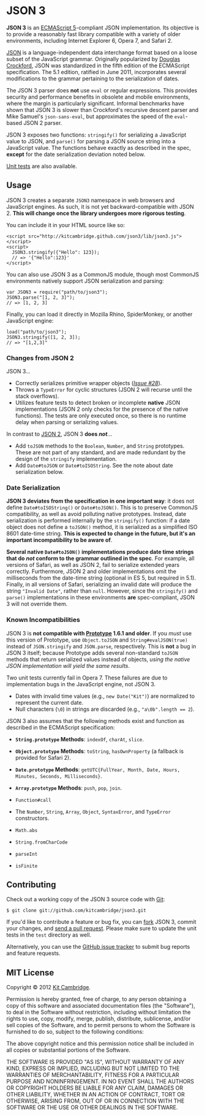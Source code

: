 JSON 3
======

**JSON 3** is an [ECMAScript 5](http://es5.github.com/)-compliant JSON implementation. Its objective is to provide a reasonably fast library compatible with a variety of older environments, including Internet Explorer 6, Opera 7, and Safari 2.

[JSON](http://json.org/) is a language-independent data interchange format based on a loose subset of the JavaScript grammar. Originally popularized by [Douglas Crockford](http://www.crockford.com/), JSON was standardized in the fifth edition of the ECMAScript specification. The 5.1 edition, ratified in June 2011, incorporates several modifications to the grammar pertaining to the serialization of dates.

The JSON 3 parser does **not** use `eval` or regular expressions. This provides security and performance benefits in obsolete and mobile environments, where the margin is particularly significant. Informal benchmarks have shown that JSON 3 is slower than Crockford's recursive descent parser and Mike Samuel's `json-sans-eval`, but approximates the speed of the `eval`-based JSON 2 parser.

JSON 3 exposes two functions: `stringify()` for serializing a JavaScript value to JSON, and `parse()` for parsing a JSON source string into a JavaScript value. The functions behave exactly as described in the spec, **except** for the date serialization deviation noted below.

[Unit tests](http://kitcambridge.github.com/json3/test/test_browser.html) are also available.

## Usage

JSON 3 creates a separate `JSON3` namespace in web browsers and JavaScript engines. As such, it is not yet backward-compatible with JSON 2. **This will change once the library undergoes more rigorous testing**.

You can include it in your HTML source like so:

    <script src="http://kitcambridge.github.com/json3/lib/json3.js"></script>
    <script>
      JSON3.stringify({"Hello": 123});
      // => '{"Hello":123}'
    </script>

You can also use JSON 3 as a CommonJS module, though most CommonJS environments natively support JSON serialization and parsing:

    var JSON3 = require("path/to/json3");
    JSON3.parse("[1, 2, 3]");
    // => [1, 2, 3]

Finally, you can load it directly in Mozilla Rhino, SpiderMonkey, or another JavaScript engine:

    load("path/to/json3");
    JSON3.stringify([1, 2, 3]);
    // => "[1,2,3]"

### Changes from JSON 2

JSON 3...

* Correctly serializes primitive wrapper objects (*[Issue #28](https://github.com/douglascrockford/JSON-js/issues/28)*).
* Throws a `TypeError` for cyclic structures (JSON 2 will recurse until the stack overflows).
* Utilizes feature tests to detect broken or incomplete **native** JSON implementations (JSON 2 only checks for the presence of the native functions). The tests are only executed once, so there is no runtime delay when parsing or serializing values.

In contrast to [JSON 2](http://json.org/js), JSON 3 **does *not***...

* Add `toJSON` methods to the `Boolean`, `Number`, and `String` prototypes. These are not part of any standard, and are made redundant by the design of the `stringify` implementation.
* Add `Date#toJSON` or `Date#toISOString`. See the note about date serialization below.

### Date Serialization

**JSON 3 deviates from the specification in one important way**: it does not define `Date#toISOString()` or `Date#toJSON()`. This is to preserve CommonJS compatibility, as well as avoid polluting native prototypes. Instead, date serialization is performed internally by the `stringify()` function: if a date object does not define a `toJSON()` method, it is serialized as a simplified ISO 8601 date-time string. **This is expected to change in the future, but it's an important incompatibility to be aware of**.

**Several native `Date#toJSON()` implementations produce date time strings that do *not* conform to the grammar outlined in the spec**. For example, all versions of Safari, as well as JSON 2, fail to serialize extended years correctly. Furthermore, JSON 2 and older implementations omit the milliseconds from the date-time string (optional in ES 5, but required in 5.1). Finally, in all versions of Safari, serializing an invalid date will produce the string `"Invalid Date"`, rather than `null`. However, since the `stringify()` and `parse()` implementations in these environments **are** spec-compliant, JSON 3 will not override them.

### Known Incompatibilities

JSON 3 is **not compatible with [Prototype](http://prototypejs.org) 1.6.1 and older**. If you *must* use this version of Prototype, use `Object.toJSON` and `String#evalJSON(true)` instead of `JSON.stringify` and `JSON.parse`, respectively. This is **not** a bug in JSON 3 itself; because Prototype adds several non-standard `toJSON` methods that return serialized values instead of objects, *using the native JSON implementation will yield the same results*.

Two unit tests currently fail in Opera 7. These failures are due to implementation bugs in the JavaScript engine, not JSON 3.

  * Dates with invalid time values (e.g., `new Date("Kit")`) are normalized to represent the current date.
  * Null characters (`\0`) in strings are discarded (e.g., `"a\0b".length == 2`).

JSON 3 also assumes that the following methods exist and function as described in the ECMAScript specification:

- **`String.prototype` Methods**: `indexOf`, `charAt`, `slice`.
- **`Object.prototype` Methods**: `toString`, `hasOwnProperty` (a fallback is provided for Safari 2).
- **`Date.prototype` Methods**: `getUTC{FullYear, Month, Date, Hours, Minutes, Seconds, Milliseconds}`.
- **`Array.prototype` Methods**: `push`, `pop`, `join`.
- `Function#call`

- The `Number`, `String`, `Array`, `Object`, `SyntaxError`, and `TypeError` constructors.
- `Math.abs`
- `String.fromCharCode`
- `parseInt`
- `isFinite`

## Contributing

Check out a working copy of the JSON 3 source code with [Git](http://git-scm.com/):

    $ git clone git://github.com/kitcambridge/json3.git

If you'd like to contribute a feature or bug fix, you can [fork](http://help.github.com/fork-a-repo/) JSON 3, commit your changes, and [send a pull request](http://help.github.com/send-pull-requests/). Please make sure to update the unit tests in the `test` directory as well.

Alternatively, you can use the [GitHub issue tracker](http://github.com/kitcambridge/json3/issues) to submit bug reports and feature requests.

## MIT License

Copyright &copy; 2012 [Kit Cambridge](http://kitcambridge.github.com).

Permission is hereby granted, free of charge, to any person obtaining a copy of this software and associated documentation files (the "Software"), to deal in the Software without restriction, including without limitation the rights to use, copy, modify, merge, publish, distribute, sublicense, and/or sell copies of the Software, and to permit persons to whom the Software is furnished to do so, subject to the following conditions:

The above copyright notice and this permission notice shall be included in all copies or substantial portions of the Software.

THE SOFTWARE IS PROVIDED "AS IS", WITHOUT WARRANTY OF ANY KIND, EXPRESS OR IMPLIED, INCLUDING BUT NOT LIMITED TO THE WARRANTIES OF MERCHANTABILITY, FITNESS FOR A PARTICULAR PURPOSE AND NONINFRINGEMENT. IN NO EVENT SHALL THE AUTHORS OR COPYRIGHT HOLDERS BE LIABLE FOR ANY CLAIM, DAMAGES OR OTHER LIABILITY, WHETHER IN AN ACTION OF CONTRACT, TORT OR OTHERWISE, ARISING FROM, OUT OF OR IN CONNECTION WITH THE SOFTWARE OR THE USE OR OTHER DEALINGS IN THE SOFTWARE.